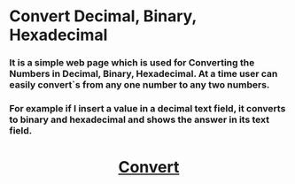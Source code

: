 # Convert Decimal, Binary, Hexadecimal
### It is a simple web page which is used for Converting the Numbers in Decimal, Binary, Hexadecimal. At a time user can easily convert`s from any one number to any two numbers.
### For example if I insert a value in a decimal text field, it converts to binary and hexadecimal and shows the answer in its text field.
<h1 align="center">
<a href="https://st-skumar.github.io/convert/application">Convert</a>
</h1>

